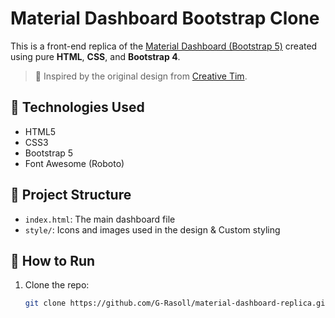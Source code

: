 # Material Dashboard Bootstrap Clone

This is a front-end replica of the [Material Dashboard (Bootstrap 5)](https://demos.creative-tim.com/material-dashboard-bs4/examples/dashboard.html) created using pure **HTML**, **CSS**, and **Bootstrap 4**.

> 🎨 Inspired by the original design from [Creative Tim](https://www.creative-tim.com/product/material-dashboard).

## 🔧 Technologies Used

- HTML5
- CSS3
- Bootstrap 5
- Font Awesome (Roboto)


## 📁 Project Structure

- `index.html`: The main dashboard file
- `style/`:  Icons and images used in the design & Custom styling


## 🚀 How to Run

1. Clone the repo:
   ```bash
   git clone https://github.com/G-Rasoll/material-dashboard-replica.git
